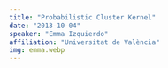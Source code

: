 ```yaml
---
title: "Probabilistic Cluster Kernel"
date: "2013-10-04"
speaker: "Emma Izquierdo"
affiliation: "Universitat de València"
img: emma.webp
---
```

